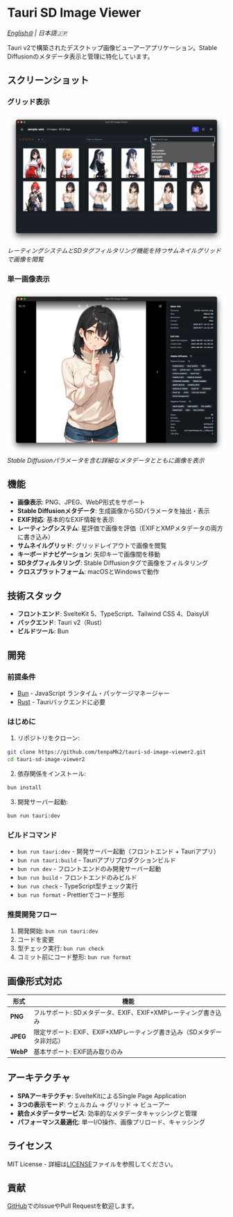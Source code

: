 # Tauri SD Image Viewer

_[English🌐](README.md) | 日本語🇯🇵_

Tauri v2で構築されたデスクトップ画像ビューアーアプリケーション。Stable Diffusionのメタデータ表示と管理に特化しています。

## スクリーンショット

### グリッド表示

![グリッド表示](images/sample-grid.png)
_レーティングシステムとSDタグフィルタリング機能を持つサムネイルグリッドで画像を閲覧_

### 単一画像表示

![単一画像表示](images/sample-single.png)
_Stable Diffusionパラメータを含む詳細なメタデータとともに画像を表示_

## 機能

- **画像表示**: PNG、JPEG、WebP形式をサポート
- **Stable Diffusionメタデータ**: 生成画像からSDパラメータを抽出・表示
- **EXIF対応**: 基本的なEXIF情報を表示
- **レーティングシステム**: 星評価で画像を評価（EXIFとXMPメタデータの両方に書き込み）
- **サムネイルグリッド**: グリッドレイアウトで画像を閲覧
- **キーボードナビゲーション**: 矢印キーで画像間を移動
- **SDタグフィルタリング**: Stable Diffusionタグで画像をフィルタリング
- **クロスプラットフォーム**: macOSとWindowsで動作

## 技術スタック

- **フロントエンド**: SvelteKit 5、TypeScript、Tailwind CSS 4、DaisyUI
- **バックエンド**: Tauri v2（Rust）
- **ビルドツール**: Bun

## 開発

### 前提条件

- [Bun](https://bun.sh/) - JavaScript ランタイム・パッケージマネージャー
- [Rust](https://rustup.rs/) - Tauriバックエンドに必要

### はじめに

1. リポジトリをクローン:

```bash
git clone https://github.com/tenpaMk2/tauri-sd-image-viewer2.git
cd tauri-sd-image-viewer2
```

2. 依存関係をインストール:

```bash
bun install
```

3. 開発サーバー起動:

```bash
bun run tauri:dev
```

### ビルドコマンド

- `bun run tauri:dev` - 開発サーバー起動（フロントエンド + Tauriアプリ）
- `bun run tauri:build` - Tauriアプリプロダクションビルド
- `bun run dev` - フロントエンドのみ開発サーバー起動
- `bun run build` - フロントエンドのみビルド
- `bun run check` - TypeScript型チェック実行
- `bun run format` - Prettierでコード整形

### 推奨開発フロー

1. 開発開始: `bun run tauri:dev`
2. コードを変更
3. 型チェック実行: `bun run check`
4. コミット前にコード整形: `bun run format`

## 画像形式対応

| 形式     | 機能                                                                   |
| -------- | ---------------------------------------------------------------------- |
| **PNG**  | フルサポート: SDメタデータ、EXIF、EXIF+XMPレーティング書き込み         |
| **JPEG** | 限定サポート: EXIF、EXIF+XMPレーティング書き込み（SDメタデータ非対応） |
| **WebP** | 基本サポート: EXIF読み取りのみ                                         |

## アーキテクチャ

- **SPAアーキテクチャ**: SvelteKitによるSingle Page Application
- **3つの表示モード**: ウェルカム → グリッド → ビューアー
- **統合メタデータサービス**: 効率的なメタデータキャッシングと管理
- **パフォーマンス最適化**: 単一I/O操作、画像プリロード、キャッシング

## ライセンス

MIT License - 詳細は[LICENSE](LICENSE)ファイルを参照してください。

## 貢献

[GitHub](https://github.com/tenpaMk2/tauri-sd-image-viewer2/issues)でのIssueやPull Requestを歓迎します。
